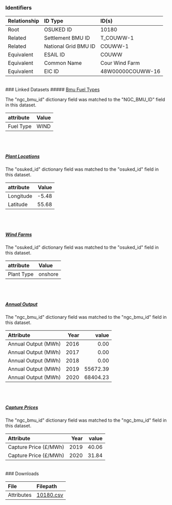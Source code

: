 ### Identifiers

| Relationship   | ID Type              | ID(s)            |
|:---------------|:---------------------|:-----------------|
| Root           | OSUKED ID            | 10180            |
| Related        | Settlement BMU ID    | T_COUWW-1        |
| Related        | National Grid BMU ID | COUWW-1          |
| Equivalent     | ESAIL ID             | COUWW            |
| Equivalent     | Common Name          | Cour Wind Farm   |
| Equivalent     | EIC ID               | 48W00000COUWW-16 |

<br>
### Linked Datasets
##### <a href="https://osuked.github.io/Power-Station-Dictionary/datasets/bmu-fuel-types">Bmu Fuel Types</a>



The "ngc_bmu_id" dictionary field was matched to the "NGC_BMU_ID" field in this dataset.

| attribute   | Value   |
|:------------|:--------|
| Fuel Type   | WIND    |

<br><br>
##### <a href="https://osuked.github.io/Power-Station-Dictionary/datasets/plant-locations">Plant Locations</a>



The "osuked_id" dictionary field was matched to the "osuked_id" field in this dataset.

| attribute   |   Value |
|:------------|--------:|
| Longitude   |   -5.48 |
| Latitude    |   55.68 |

<br><br>
##### <a href="https://osuked.github.io/Power-Station-Dictionary/datasets/wind-farms">Wind Farms</a>



The "osuked_id" dictionary field was matched to the "osuked_id" field in this dataset.

| attribute   | Value   |
|:------------|:--------|
| Plant Type  | onshore |

<br><br>
##### <a href="https://osuked.github.io/Power-Station-Dictionary/datasets/annual-output">Annual Output</a>



The "ngc_bmu_id" dictionary field was matched to the "ngc_bmu_id" field in this dataset.

| Attribute           |   Year |    value |
|:--------------------|-------:|---------:|
| Annual Output (MWh) |   2016 |     0.00 |
| Annual Output (MWh) |   2017 |     0.00 |
| Annual Output (MWh) |   2018 |     0.00 |
| Annual Output (MWh) |   2019 | 55672.39 |
| Annual Output (MWh) |   2020 | 68404.23 |

<br><br>
##### <a href="https://osuked.github.io/Power-Station-Dictionary/datasets/capture-prices">Capture Prices</a>



The "ngc_bmu_id" dictionary field was matched to the "ngc_bmu_id" field in this dataset.

| Attribute             |   Year |   value |
|:----------------------|-------:|--------:|
| Capture Price (£/MWh) |   2019 |   40.06 |
| Capture Price (£/MWh) |   2020 |   31.84 |


<br>
### Downloads


| File       | Filepath                                                                              |
|:-----------|:--------------------------------------------------------------------------------------|
| Attributes | [10180.csv](https://osuked.github.io/Power-Station-Dictionary/object_attrs/10180.csv) |
